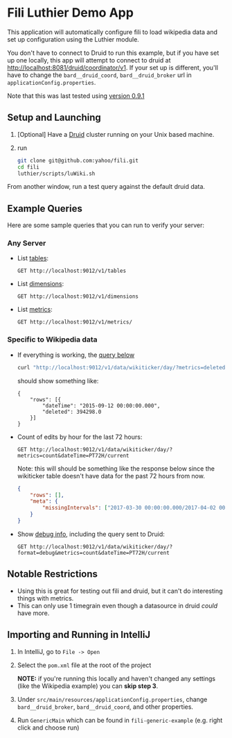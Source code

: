 Fili Luthier Demo App
==================================

This application will automatically configure fili to load wikipedia data and set up configuration using the 
 Luthier module.



You don't have to connect to Druid to run this example, but if you have set up one locally, this app will 
 attempt to connect to druid at  [http://localhost:8081/druid/coordinator/v1](http://localhost:8081/druid/coordinator/v1).
 If your set up is different, you'll have to change the `bard__druid_coord`,
  `bard__druid_broker` url in `applicationConfig.properties`.
  
Note that this was last tested using [version 0.9.1](https://github.com/yahoo/fili/tree/0.9.1)

## Setup and Launching

1. [Optional] Have a [Druid](http://druid.io/docs/latest/tutorials/quickstart.html) cluster running on your Unix based machine.
   
2. run 
    ```bash
    git clone git@github.com:yahoo/fili.git
    cd fili
    luthier/scripts/luWiki.sh
    ```

From another window, run a test query against the default druid data.

## Example Queries

Here are some sample queries that you can run to verify your server:

### Any Server

- List [tables](http://localhost:9012/v1/tables):
  
      GET http://localhost:9012/v1/tables

- List [dimensions](http://localhost:9012/v1/dimensions):  

      GET http://localhost:9012/v1/dimensions

- List [metrics](http://localhost:9012/v1/metrics/):
  
      GET http://localhost:9012/v1/metrics/

### Specific to Wikipedia data

- If everything is working, the [query below](http://localhost:9012/v1/data/wikiticker/day/?metrics=deleted&dateTime=2015-09-12/PT24H)
    ```bash
    curl "http://localhost:9012/v1/data/wikiticker/day/?metrics=deleted&dateTime=2015-09-12/PT24H" -H "Content-Type: application/json" | python -m json.tool
    ```
     should show something like:
    ```
    {
        "rows": [{
            "dateTime": "2015-09-12 00:00:00.000",
            "deleted": 394298.0
        }]
    }
    ```

- Count of edits by hour for the last 72 hours:  
  
      GET http://localhost:9012/v1/data/wikiticker/day/?metrics=count&dateTime=PT72H/current
    
    Note: this will should be something like the response below since the 
    wikiticker table doesn't have data for the past 72 hours from now.
    ```json
    {
        "rows": [],
        "meta": {
            "missingIntervals": ["2017-03-30 00:00:00.000/2017-04-02 00:00:00.000"]
        }
    }
    ```  

- Show [debug info](http://localhost:9012/v1/data/wikiticker/day/?format=debug&metrics=count&dateTime=PT72H/current),
 including the query sent to Druid:  

      GET http://localhost:9012/v1/data/wikiticker/day/?format=debug&metrics=count&dateTime=PT72H/current

## Notable Restrictions

- Using this is great for testing out fili and druid, but it can't do interesting things with metrics.
- This can only use 1 timegrain even though a datasource in druid *could* have more.

## Importing and Running in IntelliJ

1. In IntelliJ, go to `File -> Open`

2. Select the `pom.xml` file at the root of the project
    
    **NOTE:** if you're running this locally and haven't changed any settings (like the Wikipedia example) 
    you can **skip step 3**.
3. Under `src/main/resources/applicationConfig.properties`, change `bard__druid_broker`,
 `bard__druid_coord`, and other properties.
    
4. Run `GenericMain` which can be found in `fili-generic-example` (e.g. right click and choose run)
